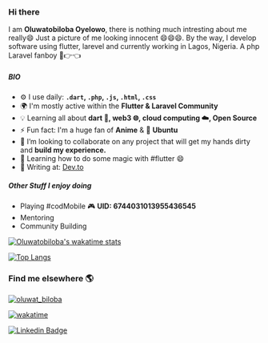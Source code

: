 ### Hi there <img src="https://media.giphy.com/media/hvRJCLFzcasrR4ia7z/giphy.gif" width="15px">

I am **Oluwatobiloba Oyelowo**, there is nothing much intresting about me really😄 Just a picture of me looking innocent 😄😄😄. By the way, I develop software using flutter, larevel and currently working in Lagos, Nigeria. A php Laravel fanboy 🥺👉👈

##### BIO

- ⚙️ I use daily: **`.dart`, `.php`, `.js`, `.html`, `.css`**
- 🌍 I'm mostly active within the **Flutter & Laravel Community**
- :bulb: Learning all about **dart :dart:, web3 :globe_with_meridians:, cloud computing :cloud:, Open Source**
- ⚡️ Fun fact: I'm a huge fan of **Anime** & :penguin: **Ubuntu**
- 👯 I’m looking to collaborate on any project that will get my hands dirty and **build my experience.**
- 🌱 Learning how to do some magic with #flutter 😄
- :notebook_with_decorative_cover: Writing at: [Dev.to](https://dev.to/oyelowotobiloba)

##### Other Stuff I enjoy doing

- Playing #codMobile :video_game: **UID: 6744031013955436545**
- Mentoring
- Community Building

[![Oluwatobiloba's wakatime stats](https://github-readme-stats.vercel.app/api/wakatime?username=oluwat_biloba&layout=compact)](https://github.com/oluwabi/github-readme-stats)

[![Top Langs](https://github-readme-stats.vercel.app/api/top-langs/?username=oluwatbi&layout=compact)](https://github.com/oluwatbi/github-readme-stats)


<!-- Find me elsewhere! --> 

### Find me elsewhere 🌎

<p align="left"> <a href="https://twitter.com/oluwat_biloba" target="blank"><img src="https://img.shields.io/twitter/follow/oluwat_biloba?logo=twitter&style=for-the-badge" alt="oluwat_biloba" /></a> </p>

[![wakatime](https://wakatime.com/badge/user/d15a63f9-cd4b-4770-a0d1-2e380739d3bb.svg)](https://wakatime.com/@d15a63f9-cd4b-4770-a0d1-2e380739d3bb)

[![Linkedin Badge](https://img.shields.io/badge/-LinkedIn-blue?style=flat-square&logo=Linkedin&logoColor=white&link=https://www.linkedin.com/in/oyelowooluwatobi/)](https://www.linkedin.com/in/oyelowooluwatobi/)

<!--
<a href="https://www.buymeacoffee.com/oluwatbi" target="_blank"><img src="https://cdn.buymeacoffee.com/buttons/v2/default-red.png" alt="Buy Me A Coffee" width="150" ></a>
-->

<!--
**oluwatbi/oluwatbi** is a ✨ _special_ ✨ repository because its `README.md` (this file) appears on your GitHub profile.

Here are some ideas to get you started:

- 🏢 I'm currently working at **Company**
- 🔭 I’m currently working on ...
- 🌱 I’m currently learning ...
- 👯 I’m looking to collaborate on ...
- 🤔 I’m looking for help with ...
- 💬 Ask me about ...
- 😄 Pronouns: ...
- ⚡ Fun fact: ...
-->
